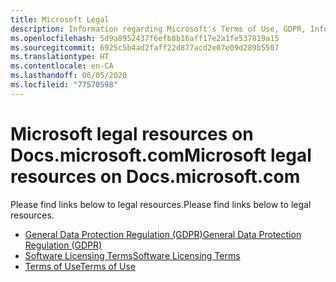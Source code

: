 ```yaml
---
title: Microsoft Legal
description: Information regarding Microsoft's Terms of Use, GDPR, Information Protection, Software Licensing Terms etc.
ms.openlocfilehash: 5d9a8952437f6efb8b16aff17e2a1fe537819a15
ms.sourcegitcommit: 6925c5b4ad2faff22d877acd2e07e09d289b5507
ms.translationtype: HT
ms.contentlocale: en-CA
ms.lasthandoff: 06/05/2020
ms.locfileid: "77570598"
---
```

# <a name="microsoft-legal-resources-on-docsmicrosoftcom"></a><span data-ttu-id="a59d6-103">Microsoft legal resources on Docs.microsoft.com</span><span class="sxs-lookup"><span data-stu-id="a59d6-103">Microsoft legal resources on Docs.microsoft.com</span></span>

<span data-ttu-id="a59d6-104">Please find links below to legal resources.</span><span class="sxs-lookup"><span data-stu-id="a59d6-104">Please find links below to legal resources.</span></span> 

- [<span data-ttu-id="a59d6-105">General Data Protection Regulation (GDPR)</span><span class="sxs-lookup"><span data-stu-id="a59d6-105">General Data Protection Regulation (GDPR)</span></span>](/legal/gdpr)
- [<span data-ttu-id="a59d6-106">Software Licensing Terms</span><span class="sxs-lookup"><span data-stu-id="a59d6-106">Software Licensing Terms</span></span>](information-protection/software-license-terms)
- [<span data-ttu-id="a59d6-107">Terms of Use</span><span class="sxs-lookup"><span data-stu-id="a59d6-107">Terms of Use</span></span>](/legal/termsofuse)
